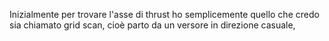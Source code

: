 Inizialmente per trovare l'asse di thrust ho semplicemente quello che credo sia chiamato grid scan, cioè parto da un versore in direzione casuale, 
